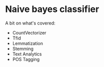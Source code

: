 # Naive bayes classifier

A bit on what's covered: 
- CountVectorizer
- Tfid
- Lemmatization
- Stemming
- Text Analytics
- POS Tagging

